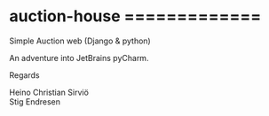<h1> auction-house
============= </h1>

Simple Auction web (Django &amp; python)

An adventure into JetBrains pyCharm. 

Regards 

Heino Christian Sirviö <br>
Stig Endresen

